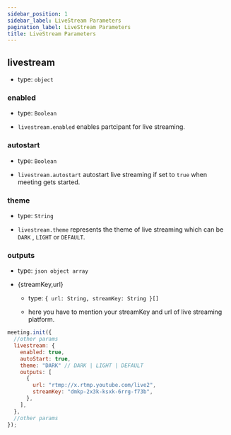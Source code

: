 ```yaml
---
sidebar_position: 1
sidebar_label: LiveStream Parameters
pagination_label: LiveStream Parameters
title: LiveStream Parameters
---
```


<div class="sdk-api-ref-only-h4">

## livestream

- type: `object`

### enabled

- type: `Boolean`

- `livestream.enabled` enables partcipant for live streaming.

### autostart

- type: `Boolean`

- `livestream.autostart` autostart live streaming if set to `true` when meeting gets started.

### theme

- type: `String`

- `livestream.theme` represents the theme of live streaming which can be `DARK` , `LIGHT` or `DEFAULT`.

### outputs

- type: `json object array`

- {streamKey,url}

  - type: `{ url: String, streamKey: String }[]`

  - here you have to mention your streamKey and url of live streaming platform.

```js
meeting.init({
  //other params
  livestream: {
    enabled: true,
    autoStart: true,
    theme: "DARK" // DARK | LIGHT | DEFAULT
    outputs: [
      {
        url: "rtmp://x.rtmp.youtube.com/live2",
        streamKey: "dmkp-2x3k-ksxk-6rrg-f73b",
      },
    ],
  },
  //other params
});
```

</div>
